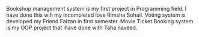 Bookshop management system is my first project in Programming field. I have done this wih my incompleted love Rimsha Sohail.
Voting system is developed my Friend Faizan in first semester.
Movie Ticket Booking system is my OOP project that ihave done with Taha naveed.
